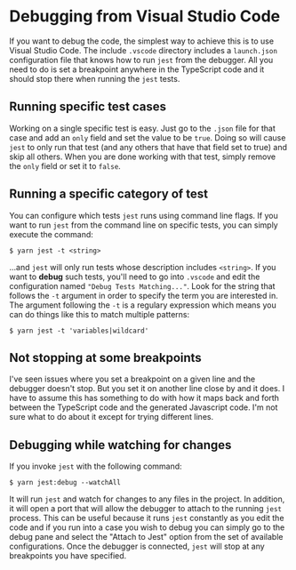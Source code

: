# Debugging from Visual Studio Code

If you want to debug the code, the simplest way to achieve this is to use Visual Studio Code.
The include `.vscode` directory includes a `launch.json` configuration file that knows how
to run `jest` from the debugger. All you need to do is set a breakpoint anywhere in the
TypeScript code and it should stop there when running the `jest` tests.

## Running specific test cases

Working on a single specific test is easy. Just go to the `.json` file for that
case and add an `only` field and set the value to be `true`. Doing so will
cause `jest` to only run that test (and any others that have that field set to
true) and skip all others. When you are done working with that test, simply
remove the `only` field or set it to `false`.

## Running a specific category of test

You can configure which tests `jest` runs using command line flags. If you want to run `jest`
from the command line on specific tests, you can simply execute the command:

```
$ yarn jest -t <string>
```

...and `jest` will only run tests whose description includes `<string>`. If you want to
**debug** such tests, you'll need to go into `.vscode` and edit the configuration named
`"Debug Tests Matching..."`. Look for the string that follows the `-t` argument in
order to specify the term you are interested in. The argument following the
`-t` is a regulary expression which means you can do things like this to match
multiple patterns:

```
$ yarn jest -t 'variables|wildcard'
```

## Not stopping at some breakpoints

I've seen issues where you set a breakpoint on a given line and the debugger doesn't stop.
But you set it on another line close by and it does. I have to assume this has something
to do with how it maps back and forth between the TypeScript code and the generated
Javascript code. I'm not sure what to do about it except for trying different lines.

## Debugging while watching for changes

If you invoke `jest` with the following command:

```
$ yarn jest:debug --watchAll
```

It will run `jest` and watch for changes to any files in the project. In addition, it will
open a port that will allow the debugger to attach to the running `jest` process. This can
be useful because it runs `jest` constantly as you edit the code and if you run into a case
you wish to debug you can simply go to the debug pane and select the "Attach to Jest" option
from the set of available configurations. Once the debugger is connected, `jest` will stop
at any breakpoints you have specified.
